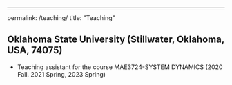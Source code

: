 ---
permalink: /teaching/
title: "Teaching"


## Oklahoma State University (Stillwater, Oklahoma, USA, 74075)
- Teaching assistant for the course MAE3724-SYSTEM DYNAMICS (2020 Fall. 2021 Spring, 2023 Spring)


